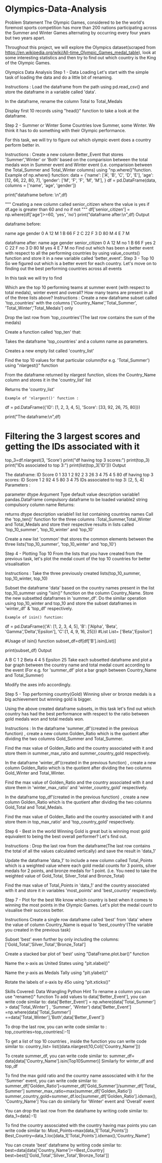 # Olympics-Data-Analysis
Problem Statement
The Olympic Games, considered to be the world's foremost sports competition has more than 200 nations participating across the Summer and Winter Games alternating by occurring every four years but two years apart.

Throughout this project, we will explore the Olympics dataset(scraped from https://en.wikipedia.org/wiki/All-time_Olympic_Games_medal_table), look at some interesting statistics and then try to find out which country is the King of the Olympic Games.









Olympics Data Analysis
Step 1 - Data Loading
Let's start with the simple task of loading the data and do a little bit of renaming.

Instructions :
Load the dataframe from the path using pd.read_csv() and store the dataframe in a variable called 'data'.

In the dataframe, rename the column Total to Total_Medals

Display first 10 records using "head()" function to take a look at the dataframe.

Step 2 - Summer or Winter
Some Countries love Summer, some Winter. We think it has to do something with their Olympic performance.

For this task, we will try to figure out which olympic event does a country perform better in.

Instructions :
Create a new column Better_Event that stores 'Summer','Winter' or 'Both' based on the comparision between the total medals won in Summer event and Winter event (i.e. comparision between the Total_Summer and Total_Winter columns) using "np.where()"function.
         Example of np.where() function:
data = {'name': ['A', 'B', 'C', 'D', 'E'], 
        'age': [12, 66, 22, 80, 7], 
        'gender': ['M', 'F', 'F', 'M', 'M'],
        }
df = pd.DataFrame(data, columns = ['name', 'age', 'gender'])

print("dataframe before: \n",df)

"""
Creating a new column called senior_citizen where the value is yes 
if df.age is greater than 60 and no if not
"""
df['senior_citizen'] = np.where(df['age']>=60, 'yes', 'no')
print("dataframe after:\n",df)
Output

dataframe before: 

   name  age gender
0    A   12      M
1    B   66      F
2    C   22      F
3    D   80      M
4    E    7      M

dataframe after:
   name  age gender senior_citizen
0    A   12      M             no
1    B   66      F            yes
2    C   22      F             no
3    D   80      M            yes
4    E    7      M             no
Find out which has been a better event with respect to all the performing countries by using value_counts() function and store it in a new variable called 'better_event'.
Step 3 - Top 10
So we figured out which is a better event for each country. Let's move on to finding out the best performing countries across all events

In this task we will try to find

Which are the top 10 performing teams at summer event (with respect to total medals), winter event and overall?
How many teams are present in all of the three lists above?
Instructions :
Create a new dataframe subset called 'top_countries' with the columns ['Country_Name','Total_Summer', 'Total_Winter','Total_Medals'] only

Drop the last row from 'top_countries'(The last row contains the sum of the medals)

Create a function called 'top_ten' that:

Takes the dataframe 'top_countries' and a column name as parameters.

Creates a new empty list called 'country_list'

Find the top 10 values for that particular column(for e.g. 'Total_Summer') using "nlargest()" function

From the dataframe returned by nlargest function, slices the Country_Name column and stores it in the 'country_list' list

Returns the 'country_list'

    Example of 'nlargest()' function :
df = pd.DataFrame({'ID': [1, 2, 3, 4, 5],
                 'Score': [33, 92, 26, 75, 80]})

print("The dataframe:\n",df)
# Filtering the 3 largest scores and getting the IDs associated with it
top_3=df.nlargest(3, 'Score')
print("df having top 3 scores:")
print(top_3)
print("IDs associated to top 3:")
print(list(top_3['ID']))
Output

The dataframe:
    ID  Score
0   1     33
1   2     92
2   3     26
3   4     75
4   5     80
df having top 3 scores:
   ID  Score
1   2     92
4   5     80
3   4     75
IDs associated to top 3:
[2, 5, 4]
Parameters :

parameter	dtype	Argument Type	default value	description
variable1	pandas.DataFrame	compulsory		dataframe to be loaded
variable2	string	compulsory		column name
Returns:

returns	dtype	description
variable1	list	list containing countries names
Call the 'top_ten()' function for the three columns :Total_Summer,Total_Winter and Total_Medals and store their respective results in lists called 'top_10_summer', 'top_10_winter' and 'top_10'

Create a new list 'common' that stores the common elements between the three lists('top_10_summer', 'top_10_winter' and 'top_10')

Step 4 - Plotting Top 10
From the lists that you have created from the previous task, let's plot the medal count of the top 10 countries for better visualisation

Instructions :
Take the three previously created lists(top_10_summer, top_10_winter, top_10)

Subset the dataframe 'data' based on the country names present in the list top_10_summer using "isin()" function on the column Country_Name. Store the new subsetted dataframes in 'summer_df'. Do the similar operation using top_10_winter and top_10 and store the subset dataframes in 'winter_df' & 'top_df' respectively.

    Example of isin() function:
df = pd.DataFrame({'A': [1, 2, 3, 4, 5], 'B': ['Alpha', 'Beta', 'Gamma','Delta','Epsilon'], 'C':[1, 4, 9, 16, 25]})
#List
List= ['Beta','Epsilon']

#Usage of isin() function
subset_df=df[df['B'].isin(List)]

print(subset_df)
Output

  A        B   C
1  2     Beta   4
4  5  Epsilon  25
Take each subsetted dataframe and plot a bar graph between the country name and total medal count according to the event (For e.g. for 'summer_df' plot a bar graph between Country_Name and Total_Summer)

Modify the axes info accordingly.

Step 5 - Top performing country(Gold)
Winning silver or bronze medals is a big achievement but winning gold is bigger.

Using the above created dataframe subsets, in this task let's find out which country has had the best performance with respect to the ratio between gold medals won and total medals won.

Instructions :
In the dataframe 'summer_df'(created in the previous function) , create a new column Golden_Ratio which is the quotient after dividing the two columns Gold_Summer and Total_Summer.

Find the max value of Golden_Ratio and the country associated with it and store them in summer_max_ratio and summer_country_gold respectively.

In the dataframe 'winter_df'(created in the previous function) , create a new column Golden_Ratio which is the quotient after dividing the two columns Gold_Winter and Total_Winter.

Find the max value of Golden_Ratio and the country associated with it and store them in 'winter_max_ratio' and 'winter_country_gold' respectively.

In the dataframe top_df'(created in the previous function) , create a new column Golden_Ratio which is the quotient after dividing the two columns Gold_Total and Total_Medals.

Find the max value of Golden_Ratio and the country associated with it and store them in top_max_ratio' and 'top_country_gold' respectively.

Step 6 - Best in the world
Winning Gold is great but is winning most gold equivalent to being the best overall performer? Let's find out.

Instructions :
Drop the last row from the dataframe(The last row contains the total of all the values calculated vertically) and save the result in 'data_1'

Update the dataframe 'data_1' to include a new column called Total_Points which is a weighted value where each gold medal counts for 3 points, silver medals for 2 points, and bronze medals for 1 point. (i.e. You need to take the weighted value of Gold_Total, Silver_Total and Bronze_Total)

Find the max value of Total_Points in 'data_1' and the country associated with it and store it in variables 'most_points' and 'best_country' respectively.

Step 7 - Plot for the best
We know which country is best when it comes to winning the most points in the Olympic Games. Let's plot the medal count to visualise their success better.

Instructions
Create a single row dataframe called 'best' from 'data' where the value of column Country_Name is equal to 'best_country'(The variable you created in the previous task)

Subset 'best' even further by only including the columns: ['Gold_Total','Silver_Total','Bronze_Total']

Create a stacked bar plot of 'best' using "DataFrame.plot.bar()" function

Name the x-axis as United States using "plt.xlabel()"

Name the y-axis as Medals Tally using "plt.ylabel()"

Rotate the labels of x-axis by 45o using "plt.xticks()"

Skills Covered:
Data Wrangling
Python
Hint
To rename a column you can use "rename()" function
To add values to data['Better_Event'], you can write code similar to:
data['Better_Event'] = np.where(data['Total_Summer'] > data['Total_Winter'] , 'Summer', 'Winter') data['Better_Event'] =np.where(data['Total_Summer'] ==data['Total_Winter'],'Both',data['Better_Event'])

To drop the last row, you can write code similar to : top_countries=top_countries[:-1]

To get a list of top 10 countries , inside the function you can write code similar to: country_list= list((data.nlargest(10,Col)['Country_Name']))

To create summer_df, you can write code similar to: summer_df= data[data['Country_Name'].isin(Top10Summer)] Similarly for winter_df and top_df

To find the max gold ratio and the country name assosciated with it for the 'Summer' event, you can write code similar to: summer_df['Golden_Ratio']=summer_df['Gold_Summer']/summer_df['Total_Summer'] summer_max_ratio=max(summer_df['Golden_Ratio']) summer_country_gold=summer_df.loc[summer_df['Golden_Ratio'].idxmax(),'Country_Name'] You can do similarly for 'Winter' event and 'Overall' event

You can drop the last row from the dataframe by writing code similar to: data_1=data[:-1]

To find the country assosciated with the country having max points you can write code similar to: Most_Points=max(data_1['Total_Points']) Best_Country=data_1.loc[data_1['Total_Points'].idxmax(),'Country_Name']

You can create 'best' dataframe by writing code similar to: best=data[data['Country_Name']==Best_Country] best=best[['Gold_Total','Silver_Total','Bronze_Total']]
